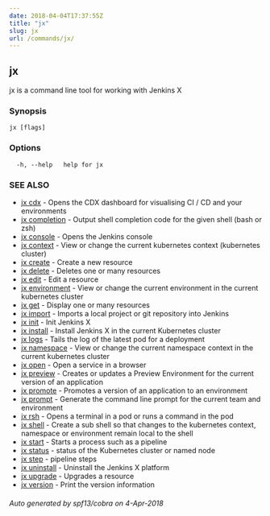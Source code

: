 ```yaml
---
date: 2018-04-04T17:37:55Z
title: "jx"
slug: jx
url: /commands/jx/
---
```

## jx

jx is a command line tool for working with Jenkins X

### Synopsis


 

```
jx [flags]
```

### Options

```
  -h, --help   help for jx
```

### SEE ALSO

* [jx cdx](/commands/jx_cdx/)	 - Opens the CDX dashboard for visualising CI / CD and your environments
* [jx completion](/commands/jx_completion/)	 - Output shell completion code for the given shell (bash or zsh)
* [jx console](/commands/jx_console/)	 - Opens the Jenkins console
* [jx context](/commands/jx_context/)	 - View or change the current kubernetes context (kubernetes cluster)
* [jx create](/commands/jx_create/)	 - Create a new resource
* [jx delete](/commands/jx_delete/)	 - Deletes one or many resources
* [jx edit](/commands/jx_edit/)	 - Edit a resource
* [jx environment](/commands/jx_environment/)	 - View or change the current environment in the current kubernetes cluster
* [jx get](/commands/jx_get/)	 - Display one or many resources
* [jx import](/commands/jx_import/)	 - Imports a local project or git repository into Jenkins
* [jx init](/commands/jx_init/)	 - Init Jenkins X
* [jx install](/commands/jx_install/)	 - Install Jenkins X in the current Kubernetes cluster
* [jx logs](/commands/jx_logs/)	 - Tails the log of the latest pod for a deployment
* [jx namespace](/commands/jx_namespace/)	 - View or change the current namespace context in the current kubernetes cluster
* [jx open](/commands/jx_open/)	 - Open a service in a browser
* [jx preview](/commands/jx_preview/)	 - Creates or updates a Preview Environment for the current version of an application
* [jx promote](/commands/jx_promote/)	 - Promotes a version of an application to an environment
* [jx prompt](/commands/jx_prompt/)	 - Generate the command line prompt for the current team and environment
* [jx rsh](/commands/jx_rsh/)	 - Opens a terminal in a pod or runs a command in the pod
* [jx shell](/commands/jx_shell/)	 - Create a sub shell so that changes to the kubernetes context, namespace or environment remain local to the shell
* [jx start](/commands/jx_start/)	 - Starts a process such as a pipeline
* [jx status](/commands/jx_status/)	 - status of the Kubernetes cluster or named node
* [jx step](/commands/jx_step/)	 - pipeline steps
* [jx uninstall](/commands/jx_uninstall/)	 - Uninstall the Jenkins X platform
* [jx upgrade](/commands/jx_upgrade/)	 - Upgrades a resource
* [jx version](/commands/jx_version/)	 - Print the version information

###### Auto generated by spf13/cobra on 4-Apr-2018
